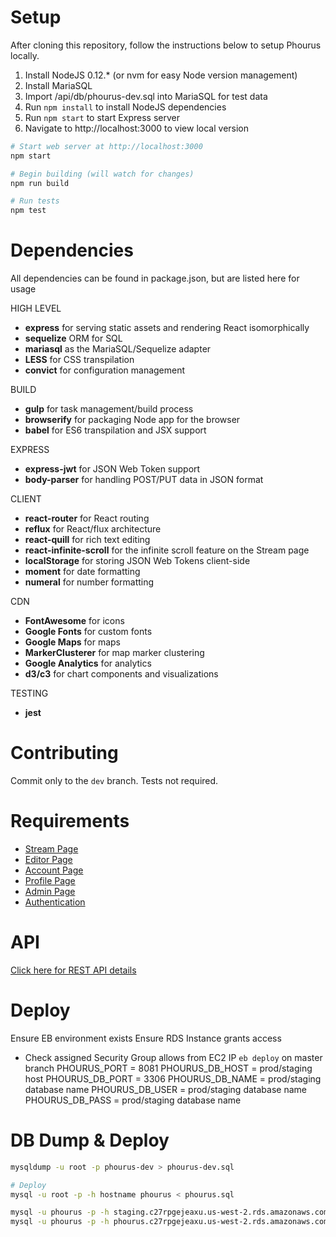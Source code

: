# Setup
After cloning this repository, follow the instructions below to setup Phourus locally.

1. Install NodeJS 0.12.* (or nvm for easy Node version management)
2. Install MariaSQL
3. Import /api/db/phourus-dev.sql into MariaSQL for test data
4. Run `npm install` to install NodeJS dependencies
5. Run `npm start` to start Express server
6. Navigate to http://localhost:3000 to view local version

```bash
# Start web server at http://localhost:3000
npm start

# Begin building (will watch for changes)
npm run build

# Run tests
npm test
```

# Dependencies
All dependencies can be found in package.json, but are listed here for usage

HIGH LEVEL
- **express** for serving static assets and rendering React isomorphically
- **sequelize** ORM for SQL
- **mariasql** as the MariaSQL/Sequelize adapter
- **LESS** for CSS transpilation
- **convict** for configuration management

BUILD
- **gulp** for task management/build process
- **browserify** for packaging Node app for the browser
- **babel** for ES6 transpilation and JSX support

EXPRESS
- **express-jwt** for JSON Web Token support
- **body-parser** for handling POST/PUT data in JSON format

CLIENT
- **react-router** for React routing
- **reflux** for React/flux architecture
- **react-quill** for rich text editing
- **react-infinite-scroll** for the infinite scroll feature on the Stream page
- **localStorage** for storing JSON Web Tokens client-side
- **moment** for date formatting
- **numeral** for number formatting

CDN
- **FontAwesome** for icons
- **Google Fonts** for custom fonts
- **Google Maps** for maps
- **MarkerClusterer** for map marker clustering
- **Google Analytics** for analytics
- **d3/c3** for chart components and visualizations

TESTING
- **jest**

# Contributing
Commit only to the `dev` branch. Tests not required.

# Requirements
- [Stream Page](/docs/requirements/stream.md)
- [Editor Page](/docs/requirements/editor.md)
- [Account Page](/docs/requirements/account.md)
- [Profile Page](/docs/requirements/profile.md)
- [Admin Page](/docs/requirements/admin.md)
- [Authentication](/docs/requirements/authentication.md)

# API
[Click here for REST API details](/docs/api.md)

# Deploy
Ensure EB environment exists
Ensure RDS Instance grants access
- Check assigned Security Group allows from EC2 IP
`eb deploy` on master branch
PHOURUS_PORT = 8081
PHOURUS_DB_HOST = prod/staging host
PHOURUS_DB_PORT = 3306
PHOURUS_DB_NAME = prod/staging database name
PHOURUS_DB_USER = prod/staging database name
PHOURUS_DB_PASS = prod/staging database name

# DB Dump & Deploy
```bash
mysqldump -u root -p phourus-dev > phourus-dev.sql

# Deploy
mysql -u root -p -h hostname phourus < phourus.sql

mysql -u phourus -p -h staging.c27rpgejeaxu.us-west-2.rds.amazonaws.com staging < phourus-dev.sql
mysql -u phourus -p -h phourus.c27rpgejeaxu.us-west-2.rds.amazonaws.com phourus < phourus-dev.sql
```
